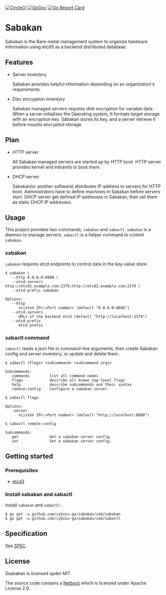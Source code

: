 [![CircleCI](https://circleci.com/gh/cybozu-go/sabakan.svg?style=svg)](https://circleci.com/gh/cybozu-go/sabakan)
[![GoDoc](https://godoc.org/github.com/cybozu-go/sabakan?status.svg)][godoc]
[![Go Report Card](https://goreportcard.com/badge/github.com/cybozu-go/sabakan)](https://goreportcard.com/report/github.com/cybozu-go/sabakan)

# Sabakan

Sabakan is the Bare-metal management system to organize hardware information using etcd3 as a backend distributed database.

## Features

* Server inventory

    Sabakan provides helpful information depending on an organization's requirements.

* Disc encryption inventory

    Sabakan managed servers requires disk encryption for variable data. When a server initializes the Operating system, It formats target storage with an encryption key. Sabakan stores its key, and a server retrieve it before mounts encrypted storage.

## Plan

* HTTP server

    All Sabakan managed servers are started up by HTTP boot. HTTP server provides kernel and initramfs to boot them.

* DHCP server

    Sabakan(or another software) distributes IP address to servers for HTTP boot. Administrators have to define machines in Sabakan before servers start. DHCP server get defined IP addresses in Sabakan, then set them as static DHCP IP addresses.

## Usage

This project provides two commands, `sabakan` and `sabactl`.
`sabakan` is a daemon to manage servers.
`sabactl` is a helper command to control `sabakan`.

### sabakan

`sabakan` requires etcd endpoints to control data in the key-value store.

```console
$ sabakan \
   --http 0.0.0.0:8888 \
   --etcd-servers http://etcd1.example.com:2379,http://etcd2.example.com:2379 \
   --etcd-prefix sabakan

Options:
   --http
      <Listen IP>:<Port number> (default "0.0.0.0:8888")
   --etcd-servers
      URLs of the backend etcd (default "http://localhost:2379")
   --etcd-prefix
      etcd prefix
```

### sabactl command

`sabactl` reads a json file in command-line arguments, then create Sabakan config and server inventory, or update and delete them.


```console
$ sabactl <flags> <subcommand> <subcommand args>

Subcommands:
   commands         list all command names
   flags            describe all known top-level flags
   help             describe subcommands and their syntax
   remote-config    Configure a sabakan server.

$ sabactl flags

Options:
   -server
      <Listen IP>:<Port number> (default "http://localhost:8888")

$ sabactl remote-config

Subcommands:
   get              Get a sabakan server config.
   set              Set a sabakan server config.
```

## Getting started

### Prerequisites

- [etcd3](https://github.com/coreos/etcd)

### Install sabakan and sabactl

Install `sabakan` and `sabactl`:

```console
$ go get -u github.com/cybozu-go/sabakan/cmd/sabakan
$ go get -u github.com/cybozu-go/sabakan/cmd/sabactl
```

Specification
-------------

See [SPEC](SPEC.md).

License
-------

Ssabakan is licensed upder MIT

The source code contains a [Netboot](https://github.com/google/netboot) which is licensed under Apache License 2.0.

[godoc]: https://godoc.org/github.com/cybozu-go/sabakan
